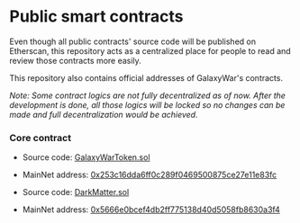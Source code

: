 # Public smart contracts

Even though all public contracts' source code will be published
on Etherscan, this repository acts as a centralized place
for people to read and review those contracts more easily.

This repository also contains official addresses of GalaxyWar's contracts.

*Note: Some contract logics are not fully decentralized as of now.
After the development is done, all those logics will be locked
so no changes can be made and full decentralization would be achieved.*


### Core contract


* Source code: [GalaxyWarToken.sol](contracts/GalaxyWarToken.sol)
* MainNet address: <a href="https://www.oklink.com/okexchain/address/0x253c16dda6ff0c289f0469500875ce27e11e83fc" target="_blank">0x253c16dda6ff0c289f0469500875ce27e11e83fc</a>

* Source code: [DarkMatter.sol](contracts/DarkMatter.sol)
* MainNet address: <a href="https://www.oklink.com/okexchain/address/0x5666e0bcef4db2ff775138d40d5058fb8630a3f4" target="_blank">0x5666e0bcef4db2ff775138d40d5058fb8630a3f4</a>
